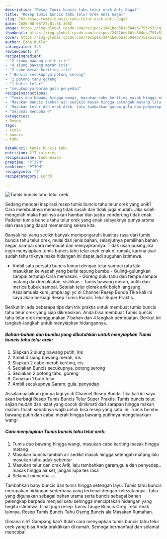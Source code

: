 ```yaml
---
description: "Resep Tumis buncis tahu telur orek Anti Gagal"
title: "Resep Tumis buncis tahu telur orek Anti Gagal"
slug: 302-resep-tumis-buncis-tahu-telur-orek-anti-gagal
date: 2020-08-05T22:01:56.350Z
image: https://img-global.cpcdn.com/recipes/2441bed6b1c504eb/751x532cq70/tumis-buncis-tahu-telur-orek-foto-resep-utama.jpg
thumbnail: https://img-global.cpcdn.com/recipes/2441bed6b1c504eb/751x532cq70/tumis-buncis-tahu-telur-orek-foto-resep-utama.jpg
cover: https://img-global.cpcdn.com/recipes/2441bed6b1c504eb/751x532cq70/tumis-buncis-tahu-telur-orek-foto-resep-utama.jpg
author: Edna Butler
ratingvalue: 3.3
reviewcount: 14
recipeingredient:
- "2 siung bawang putih iris"
- "4 siung bawang merah iris"
- "2 cabe merah keriting iris"
- " Buncis secukupnya potong serong"
- "2 potong tahu goreng"
- "1 butir telur"
- "secukupnya Garam gula penyedap"
recipeinstructions:
- "Tumis duo bawang hingga wangi, masukan cabe keriting masak hingga matang"
- "Masukan buncis tambah air sedikit masak hingga setengah matang lalu masukan tahu aduk sebentar"
- "Masukan telur dan orak Arik, lalu tambahkan garam,gula dan penyedap.. masak hingga air set, jangan lupa tes rasa"
- "Selamat mencoba ☺️"
categories:
- Resep
tags:
- tumis
- buncis
- tahu

katakunci: tumis buncis tahu 
nutrition: 217 calories
recipecuisine: Indonesian
preptime: "PT37M"
cooktime: "PT39M"
recipeyield: "2"
recipecategory: Lunch

---
```



![Tumis buncis tahu telur orek](https://img-global.cpcdn.com/recipes/2441bed6b1c504eb/751x532cq70/tumis-buncis-tahu-telur-orek-foto-resep-utama.jpg)

Sedang mencari inspirasi resep tumis buncis tahu telur orek yang unik? Cara membuatnya memang tidak susah dan tidak juga mudah. Jika salah mengolah maka hasilnya akan hambar dan justru cenderung tidak enak. Padahal tumis buncis tahu telur orek yang enak selayaknya punya aroma dan rasa yang dapat memancing selera kita.

Banyak hal yang sedikit banyak mempengaruhi kualitas rasa dari tumis buncis tahu telur orek, mulai dari jenis bahan, selanjutnya pemilihan bahan segar, sampai cara membuat dan menyajikannya. Tidak usah pusing jika ingin menyiapkan tumis buncis tahu telur orek enak di rumah, karena asal sudah tahu triknya maka hidangan ini dapat jadi suguhan istimewa.

- Ambil satu persatu buncis lumuri dengan telur sampai rata lalu masukkan ke wadah yang berisi tepung bumbu - Guling-gulungkan sampai tertutup Cara memasak: - Goreng dulu tahu dan tempe sampai matang dan kecoklatan, sisihkan - Tumis bawang merah, putih dan merica bubuk sampai. Setelah telur diorak arik boleh langsung. Assalamualaikum jumpa lagi yc di Channel Resep Bunda Tika kali ini saya akan berbagi Resep Tumis Buncis Telur Super Praktis.


Berikut ini ada beberapa tips dan trik praktis untuk membuat tumis buncis tahu telur orek yang siap dikreasikan. Anda bisa membuat Tumis buncis tahu telur orek menggunakan 7 bahan dan 4 langkah pembuatan. Berikut ini langkah-langkah untuk menyiapkan hidangannya.

<!--inarticleads1-->

##### Bahan-bahan dan bumbu yang dibutuhkan untuk menyiapkan Tumis buncis tahu telur orek:

1. Siapkan 2 siung bawang putih, iris
1. Ambil 4 siung bawang merah, iris
1. Siapkan 2 cabe merah keriting, iris
1. Sediakan  Buncis secukupnya, potong serong
1. Sediakan 2 potong tahu, goreng
1. Gunakan 1 butir telur
1. Ambil secukupnya Garam, gula, penyedap


Assalamualaikum jumpa lagi yc di Channel Resep Bunda Tika kali ini saya akan berbagi Resep Tumis Buncis Telur Super Praktis. Tumis buncis telur, sajian mudah dan lezat yang cocok dinikmati dari sarapan hingga makan malam. Itulah sebabnya wajib untuk bisa resep yang satu ini. Tumis bumbu bawang putih dan cabai merah hingga bawang putihnya mengeluarkan wangi. 

<!--inarticleads2-->

##### Cara menyiapkan Tumis buncis tahu telur orek:

1. Tumis duo bawang hingga wangi, masukan cabe keriting masak hingga matang
1. Masukan buncis tambah air sedikit masak hingga setengah matang lalu masukan tahu aduk sebentar
1. Masukan telur dan orak Arik, lalu tambahkan garam,gula dan penyedap.. masak hingga air set, jangan lupa tes rasa
1. Selamat mencoba ☺️


Tambahkan baby buncis dan tumis hingga setengah layu. Tumis tahu buncis merupakan hidangan sederhana yang terkenal dengan kelezatannya. Tahu yang digunakan sebagai bahan utama serta buncis sebagai bahan pelengkap berpadu menjadi satu sehingga menciptakan hidangan yang begitu istimewa. Lihat juga resep Tumis Tauge Buncis Oreg Telur enak lainnya. Resep Tumis Buncis Tahu Oseng Buncis ala Masakan Rumahan. 

Gimana nih? Gampang kan? Itulah cara menyiapkan tumis buncis tahu telur orek yang bisa Anda praktikkan di rumah. Semoga bermanfaat dan selamat mencoba!

